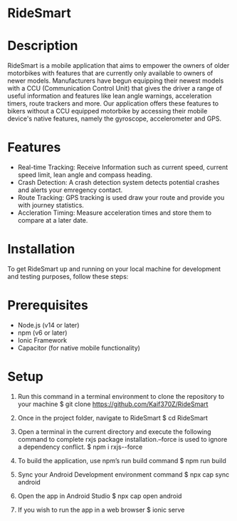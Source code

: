 # RideSmart


# Description
RideSmart is a mobile application that aims to empower the owners of older motorbikes with features that are currently only available to owners of newer models. Manufacturers have begun equipping their newest models with a CCU (Communication Control Unit) that gives the driver a range of useful information and features like lean angle warnings, acceleration timers, route trackers and more.
Our application offers these features to bikers without a CCU equipped motorbike by accessing their mobile device's native features, namely the gyroscope, accelerometer and GPS.

# Features
* Real-time Tracking: Receive Information such as current speed, current speed limit, lean angle and compass heading.
* Crash Detection: A crash detection system detects potential crashes and alerts your emregency contact.
* Route Tracking: GPS tracking is used draw your route and provide you with journey statistics.
* Accleration Timing: Measure acceleration times and store them to compare at a later date.

# Installation
To get RideSmart up and running on your local machine for development and testing purposes, follow these steps:

# Prerequisites
* Node.js (v14 or later)
* npm (v6 or later)
* Ionic Framework
* Capacitor (for native mobile functionality)

# Setup
 1. Run this command in a terminal environment to clone the repository to your
 machine
 $ git clone https://github.com/Kaif370Z/RideSmart

 3. Once in the project folder, navigate to RideSmart
 $ cd RideSmart

 4. Open a terminal in the current directory and execute the following command
 to complete rxjs package installation.–force is used to ignore a dependency
 conflict.
 $ npm i rxjs--force

 5. To build the application, use npm’s run build command
 $ npm run build

 6. Sync your Android Development environment command
 $ npx cap sync android

 8. Open the app in Android Studio
 $ npx cap open android

 10. If you wish to run the app in a web browser
 $ ionic serve


